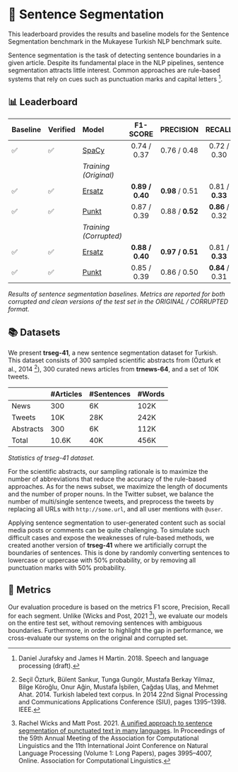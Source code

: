 # 📖 Sentence Segmentation

This leaderboard provides the results and baseline models for the Sentence Segmentation benchmark in the Mukayese Turkish NLP benchmark suite.

Sentence segmentation is the task of detecting sentence boundaries in a given article. Despite its fundamental place in the NLP pipelines, sentence segmentation attracts little interest. Common approaches are rule-based systems that rely on cues such as punctuation marks and capital letters [^rafsky-martin^].

[^rafsky-martin^]: Daniel Jurafsky and James H Martin. 2018. Speech and language processing (draft).

## 📊 Leaderboard

| Baseline | Verified | Model | F1-SCORE | PRECISION | RECALL | 
| -------- | -------- |:----- |:--------:|:---------:|:------:|
| ✅ | ✅ | [SpaCy](https://github.com/alisafaya/mukayese/tree/v0.0.1/segmentation/) | 0.74 / 0.37 | 0.76 / 0.48 | 0.72 / 0.30 |
| | | *Training (Original)* | | | | |
| ✅ | ✅ | [Ersatz](https://github.com/alisafaya/mukayese/tree/v0.0.1/segmentation/) | **0.89 / 0.40** | **0.98** / 0.51 | 0.81 / **0.33** | 
| ✅ | ✅ | [Punkt](https://github.com/alisafaya/mukayese/tree/v0.0.1/segmentation/) | 0.87 / 0.39 | 0.88 / **0.52** | **0.86** / 0.32 | 
| | | *Training (Corrupted)* | | | | |
| ✅ | ✅ | [Ersatz](https://github.com/alisafaya/mukayese/tree/v0.0.1/segmentation/) | **0.88 / 0.40** | **0.97 / 0.51** | 0.81 / **0.33** | 
| ✅ | ✅ | [Punkt](https://github.com/alisafaya/mukayese/tree/v0.0.1/segmentation/) | 0.85 / 0.39 | 0.86 / 0.50 | **0.84** / 0.31 |

_Results of sentence segmentation baselines. Metrics are reported for both corrupted and clean versions of the test set in the ORIGINAL / CORRUPTED format._

## 📚 Datasets

We present **trseg-41**, a new sentence segmentation dataset for Turkish. This dataset consists of 300 sampled scientific abstracts from (Özturk et al., 2014 [^ozturk^]), 300 curated news articles from **trnews-64**, and a set of 10K tweets.



[^ozturk^]: Seçil Özturk, Bülent Sankur, Tunga Gungör, Mustafa Berkay Yilmaz, Bilge Köroğlu, Onur Ağin, Mustafa İşbilen, Çağdaş Ulaş, and Mehmet Ahat. 2014. Turkish labeled text corpus. In 2014 22nd Signal Processing and Communications Applications Conference (SIU), pages 1395–1398. IEEE.

|         | \#Articles| \#Sentences | \#Words |
|---------|-----------|-------------|---------|
| News | 300 | 6K | 102K |
| Tweets | 10K | 28K | 242K |
| Abstracts | 300 | 6K | 112K |
| Total | 10.6K | 40K | 456K |

_Statistics of trseg-41 dataset._

For the scientific abstracts, our sampling rationale is to maximize the number of abbreviations that reduce the accuracy of the rule-based approaches. As for the news subset, we maximize the length of documents and the number of proper nouns. In the Twitter subset, we balance the number of multi/single sentence tweets, and preprocess the tweets by replacing all URLs with `http://some.url`, and all user mentions with `@user`.

Applying sentence segmentation to user-generated content such as social media posts or comments can be quite challenging. To simulate such difficult cases and expose the weaknesses of rule-based methods, we created another version of **trseg-41** where we artificially corrupt the boundaries of sentences. This is done by randomly converting sentences to lowercase or uppercase with 50% probability, or by removing all punctuation marks with 50% probability.

## 📏 Metrics

Our evaluation procedure is based on the metrics F1 score, Precision, Recall for each segment. Unlike (Wicks and Post, 2021 [^wicks-post^]), we evaluate our models on the entire test set, without removing sentences with ambiguous boundaries. Furthermore, in order to highlight the gap in performance, we cross-evaluate our systems on the original and corrupted set.

[^wicks-post^]: Rachel Wicks and Matt Post. 2021. [A unified approach to sentence segmentation of punctuated text in many languages](https://aclanthology.org/2021.acl-long.309/). In Proceedings of the 59th Annual Meeting of the Association for Computational Linguistics and the 11th International Joint Conference on Natural Language Processing (Volume 1: Long Papers), pages 3995–4007, Online. Association for Computational Linguistics.
